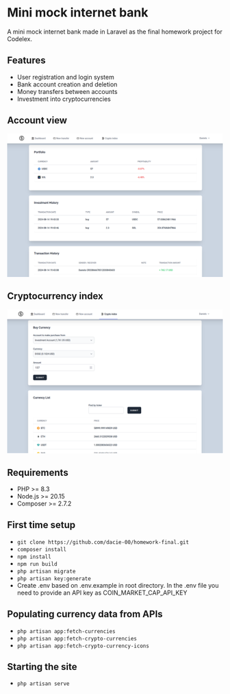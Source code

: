 # Mini mock internet bank

A mini mock internet bank made in Laravel
as the final homework project for Codelex.

## Features

* User registration and login system
* Bank account creation and deletion
* Money transfers between accounts
* Investment into cryptocurrencies

## Account view

<img alt="Account view showing the account's crypto data" src="readme/account-view.png" width="800" />

## Cryptocurrency index

<img alt="Cryptocurrency index showing an option to buy crypto" src="readme/cryptocurrency-view.png" width="800" />

## Requirements

* PHP >= 8.3
* Node.js >= 20.15
* Composer >= 2.7.2

## First time setup

* ```git clone https://github.com/dacie-00/homework-final.git```
* ```composer install```
* ```npm install```
* ```npm run build```
* ```php artisan migrate```
* ```php artisan key:generate```
* Create .env based on .env.example in root directory. In the .env file you need to provide an API key as
  COIN_MARKET_CAP_API_KEY

## Populating currency data from APIs

* ```php artisan app:fetch-currencies```
* ```php artisan app:fetch-crypto-currencies```
* ```php artisan app:fetch-crypto-currency-icons```

## Starting the site

* ```php artisan serve```
